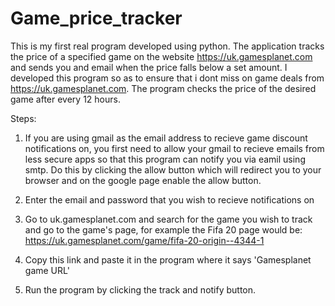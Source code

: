 # Game_price_tracker
This is my first real program developed using python. The application tracks the price of a specified game on the website https://uk.gamesplanet.com and sends you and email when the price falls below a set amount. I developed this program so as to ensure that i dont miss on game deals from https://uk.gamesplanet.com. The program checks the price of the desired game after every 12 hours. 

Steps:
1. If you are using gmail as the email address to recieve game discount notifications on, you first need to allow your gmail to recieve emails from less secure apps so that this program can notify you via eamil using smtp. Do this by clicking the allow button which will redirect you to your browser and on the google page enable the allow button.

2. Enter the email and password that you wish to recieve notifications on

3. Go to uk.gamesplanet.com and search for the game you wish to track and go to the game's page, for example the Fifa 20 page would be: https://uk.gamesplanet.com/game/fifa-20-origin--4344-1

4. Copy this link and paste it in the program where it says 'Gamesplanet game URL'

5. Run the program by clicking the track and notify button.

